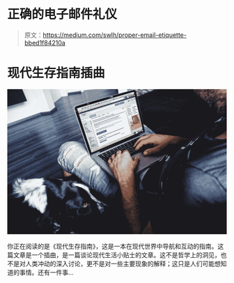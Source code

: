# 正确的电子邮件礼仪

> 原文：<https://medium.com/swlh/proper-email-etiquette-bbed1f84210a>

# 现代生存指南插曲

![](img/62f7f26639168ca40cd0e3b25424b169.png)

你正在阅读的是《现代生存指南》，这是一本在现代世界中导航和互动的指南。这篇文章是一个插曲，是一篇谈论现代生活小贴士的文章。这不是哲学上的洞见，也不是对人类冲动的深入讨论，更不是对一些主要现象的解释；这只是人们可能想知道的事情。还有一件事…